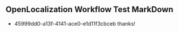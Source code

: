 ## OpenLocalization Workflow Test MarkDown
* 45999dd0-a13f-4141-ace0-e1d11f3cbceb thanks!

<!--HONumber=Jul16_HO3-->


